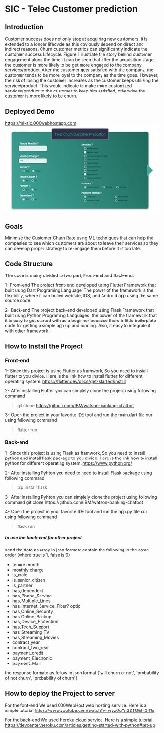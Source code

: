 # SIC - Telec Customer prediction

## Introduction

Customer success does not only stop at acquiring new customers, it is extended to a longer lifecycle as this obviously depend on direct and indirect reasons. Churn customer metrics can significantly indicate the customer success Lifecycle. Figure 1 illustrate the story behind customer engagement along the time. It can be seen that after the acquisition stage, the customer is more likely to be get more engaged to the company services/product. After the customer gets satisfied with the company, the customer tends to be more loyal to the company as the time goes. However, the risk of losing the customer increases as the customer keeps utilizing the service/product. This would indicate to make more customized services/product to the customer to keep him satisfied, otherwise the customer is more likely to be churn. 

## Deployed Demo
  https://ml-sic.000webhostapp.com
![plot](UI.png)


## Goals

Minimize the Customer Churn Rate using ML techniques that can help the companies to see which customers are about to leave their services so they can develop proper strategy to re-engage them before it is too late.


## Code Structure

The code is mainy divided to two part, Front-end and Back-end.

1- Front-end 
  The project front-end developed using Flutter Framework that bulit using Dart Programing Language. The power of the framework is the flexibility, where it can bulied website, IOS, and Android app using the same source code. 

2- Back-end 
  The project back-end developed using Flask Framework that bulit using Python Programing Languages. the power of the framework that it is easy to get started with as a beginner because there is little boilerplate code for getting a simple app up and running. Also, it easy to integrate it with other framework.



  



## How to Install the Project

### Front-end
1- 
  Since this project is using Flutter as framwork, So you need to install flutter to you divice.
  Here is the link how to install flutter for different operating system.
  https://flutter.dev/docs/get-started/install

2- 
  After installing Flutter you can simplely clone the project using following command
  > git clone https://github.com/IBM/watson-banking-chatbot 

3- 
  Open the project in your favorite IDE tool and run the main.dart file our using following command
  > flutter run

### Back-end
1- 
  Since this project is using Flask as framwork, So you need to install python and install flask package to you divice.
  Here is the link how to install python for different operating system.
  https://www.python.org/

2- 
  After installing Pyhton you need to need to install Flask package using following command
  > pip install flask

3- 
  After installing Pyhton you can simplely clone the project using following command
  git clone https://github.com/IBM/watson-banking-chatbot 

4- 
  Open the project in your favorite IDE tool and run the app.py file our using following command
  > flask run

##### to use the back-end for other project

send the data as array in json formate contain the following in the same order (where true is 1, false is 0)
  - tenure month
  - monthly charge
  - is_male
  - is_senior_citizen
  - is_partner
  - has_dependent
  - has_Phone_Service
  - has_Multiple_Lines
  - has_Internet_Service_Fiber? optic
  - has_Online_Security
  - has_Online_Backup
  - has_Device_Protection
  - has_Tech_Support
  - has_Streaming_TV
  - has_Streaming_Movies
  - contract_year
  - contract_two_year
  - payment_credit
  - payment_Electronic
  - payment_Mail

  the response formate as follow in json format ['will churn or not', 'probability of not churn', 'probability of churn']

## How to deploy the Project to server

  For the font-end We used 000WebHost web hosting service. Here is a simple tutorial
  https://www.youtube.com/watch?v=wyz0qYnS2TQ&t=341s


  For the back-end We used Heroku cloud service. Here is a simple tutorial
  https://devcenter.heroku.com/articles/getting-started-with-python#set-up
